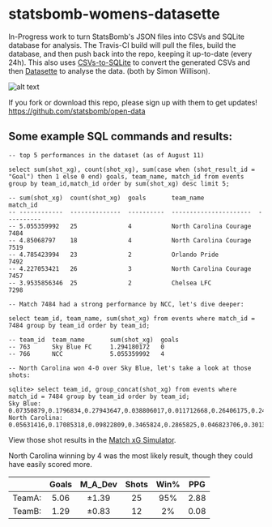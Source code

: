# statsbomb-womens-datasette

In-Progress work to turn StatsBomb's JSON files into CSVs and SQLite database for analysis. The Travis-CI build will pull the files, build the database, and then push back into the repo, keeping it up-to-date (every 24h). This also uses [CSVs-to-SQLite](https://github.com/simonw/csvs-to-sqlite) to convert the generated CSVs and then [Datasette](https://github.com/simonw/datasette/) to analyse the data. (both by Simon Willison). 

![alt text](https://github.com/statsbomb/open-data/raw/master/img/statsbomb-logo.jpg "StatsBomb")

If you fork or download this repo, please sign up with them to get updates! https://github.com/statsbomb/open-data

## Some example SQL commands and results:

```
-- top 5 performances in the dataset (as of August 11)

select sum(shot_xg), count(shot_xg), sum(case when (shot_result_id = "Goal") then 1 else 0 end) goals, team_name, match_id from events group by team_id,match_id order by sum(shot_xg) desc limit 5;

-- sum(shot_xg)  count(shot_xg)  goals       team_name               match_id  
-- ------------  --------------  ----------  ----------------------  ----------
-- 5.055359992   25              4           North Carolina Courage  7484      
-- 4.85068797    18              4           North Carolina Courage  7519      
-- 4.785423994   23              2           Orlando Pride           7492      
-- 4.227053421   26              3           North Carolina Courage  7457      
-- 3.9535856346  25              2           Chelsea LFC             7298     

-- Match 7484 had a strong performance by NCC, let's dive deeper:

select team_id, team_name, sum(shot_xg) from events where match_id = 7484 group by team_id order by team_id;

-- team_id	team_name	    sum(shot_xg)  goals
-- 763	    Sky Blue FC  	1.294180172   0
-- 766	    NCC         	5.055359992   4

-- North Carolina won 4-0 over Sky Blue, let's take a look at those shots:

sqlite> select team_id, group_concat(shot_xg) from events where match_id = 7484 group by team_id order by team_id;
Sky Blue:
0.07350879,0.1796834,0.27943647,0.038806017,0.011712668,0.26406175,0.24766278,0.086957514,0.007751182,0.0066016633,0.0046319677,0.09336597
North Carolina: 0.05631416,0.17085318,0.09822809,0.3465824,0.2865825,0.046823706,0.30133966,0.32593086,0.58293796,0.016741328,0.020553188,0.035217896,0.032307904,0.09717659,0.07574744,0.6563366,0.016718904,0.34044597,0.034964826,0.014901155,0.3784764,0.41904968,0.016814005,0.51733595,0.16697964
```

View those shot results in the [Match xG Simulator](http://dannypage.github.io/expected_goals.html?share=AwOmFYDYGYEYBZaQDSlgdmADnHLqwBOLAJhK2EIOnknFPgPLtPAOFtOkxVGmFjRohSLxDQS4Qvyxj6JaehHsk6RBPyhgJCLlhZNYaOBIYsyrRP5KO7Qugx0qW9ODVrGoOjGiiVkB3NbPngOeCl0dhoReFIxAXhCAVhwNj50LHh0SE8QRCTEyEMBIoRgCAJwDCEpNJAkSHsYgB8XY2wlAgwRLBomJXhfLKiDYEgBSK1YDFgSUUM50MgMOpIs0RIM9llCNyrc8vRXadJ2MfGGoTPaOBEjuyEndCA).

North Carolina winning by 4 was the most likely result, though they could have easily scored more. 

||**Goals**|**M_A_Dev**|**Shots**|**Win%**|**PPG**
:-----:|:-----:|:-----:|:-----:|:-----:|:-----:
TeamA:|5.06|±1.39|25|95%|2.88
TeamB:|1.29|±0.83|12|2%|0.08
